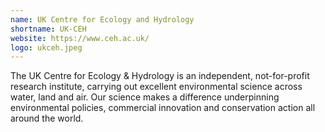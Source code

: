 ```yaml
---
name: UK Centre for Ecology and Hydrology
shortname: UK-CEH
website: https://www.ceh.ac.uk/
logo: ukceh.jpeg
---
```


The UK Centre for Ecology & Hydrology is an independent, not-for-profit research institute, carrying out excellent environmental science across water, land and air. Our science makes a difference underpinning environmental policies, commercial innovation and conservation action all around the world.
